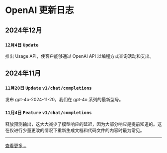 # OpenAI 更新日志

## 2024年12月

### `12月4日` `Update`

推出 Usage API，使客户能够通过 OpenAI API 以编程方式查询活动和支出。

## 2024年11月

### `11月20日` `Update` `v1/chat/completions`

发布 gpt-4o-2024-11-20，我们在 gpt-4o 系列的最新型号。

### `11月4日` `Feature` `v1/chat/completions`

释放预测输出，这大大减少了模型响应的延迟，因为大部分响应是提前知道的。这在仅进行少量更改的情况下重新生成文档和代码文件的内容时最为常见。

---

[查看更多...](https://platform.openai.com/docs/changelog)
